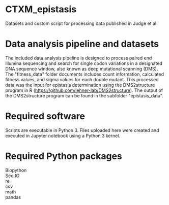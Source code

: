 # CTXM_epistasis
Datasets and custom script for processing data published in Judge et al. 

# Data analysis pipeline and datasets
The included data analysis pipeline is designed to process paired end Illumina sequencing and search for single codon variations in a designated DNA sequence window, also known as deep mutational scanning (DMS).
The "fitness_data" folder documents includes count information, calculated fitness values, and sigma values for each double mutant. This processed data was the input for epistasis determination using the DMS2structure program in R (https://github.com/lehner-lab/DMS2structure). The output of the DMS2structure program can be found in the subfolder "epistasis_data".

# Required software
Scripts are executable in Python 3. Files uploaded here were created and executed in Jupyter notebook using a Python 3 kernel.

# Required Python packages
Biopython  
Seq.IO  
re  
csv  
math  
pandas  
